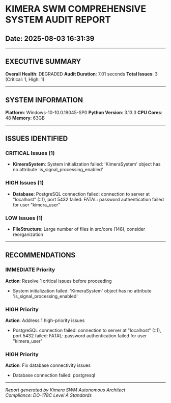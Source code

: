# KIMERA SWM COMPREHENSIVE SYSTEM AUDIT REPORT
## Date: 2025-08-03 16:31:39

---

## EXECUTIVE SUMMARY

**Overall Health**: DEGRADED
**Audit Duration**: 7.01 seconds
**Total Issues**: 3 (Critical: 1, High: 1)

---

## SYSTEM INFORMATION

**Platform**: Windows-10-10.0.19045-SP0
**Python Version**: 3.13.3
**CPU Cores**: 48
**Memory**: 63GB

---

## ISSUES IDENTIFIED


### CRITICAL Issues (1)

- **KimeraSystem**: System initialization failed: 'KimeraSystem' object has no attribute 'is_signal_processing_enabled'

### HIGH Issues (1)

- **Database**: PostgreSQL connection failed: connection to server at "localhost" (::1), port 5432 failed: FATAL:  password authentication failed for user "kimera_user"


### LOW Issues (1)

- **FileStructure**: Large number of files in src/core (148), consider reorganization

---

## RECOMMENDATIONS

### IMMEDIATE Priority
**Action**: Resolve 1 critical issues before proceeding

- System initialization failed: 'KimeraSystem' object has no attribute 'is_signal_processing_enabled'

### HIGH Priority
**Action**: Address 1 high-priority issues

- PostgreSQL connection failed: connection to server at "localhost" (::1), port 5432 failed: FATAL:  password authentication failed for user "kimera_user"


### HIGH Priority
**Action**: Fix database connectivity issues

- Database connection failed: postgresql


---

*Report generated by Kimera SWM Autonomous Architect*  
*Compliance: DO-178C Level A Standards*
